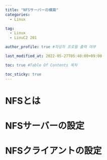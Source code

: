 ```yaml
---
title: "NFSサーバーの構築"
categories:
  - Linux

tag:
  - Linux
  - LinuC2 201

author_profile: true #작성자 프로필 출력 여부

last_modified_at: 2022-05-27T05:40:00+09:00

toc: true #Table Of Contents 목차

toc_sticky: true
---
```


# NFSとは

# NFSサーバーの設定

# NFSクライアントの設定